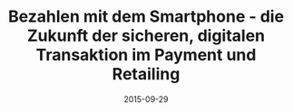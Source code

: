 ---
abstract: ''
authors:
- Thomas Grechenig
- Rainer Schamberger
date: '2015-09-29'
featured: false
links:
- name: Publik
  url: https://publik.tuwien.ac.at/showentry.php?ID=246598&lang=2
publication: 'Vortrag: Mobile in Retail Conference 2015, Berlin, Deutschland; 29.09.2015
  - 30.09.2015'
publication_types:
- '3'
publishDate: '2015-09-29'
title: Bezahlen mit dem Smartphone - die Zukunft der sicheren, digitalen Transaktion
  im Payment und Retailing
url_pdf: ''
---